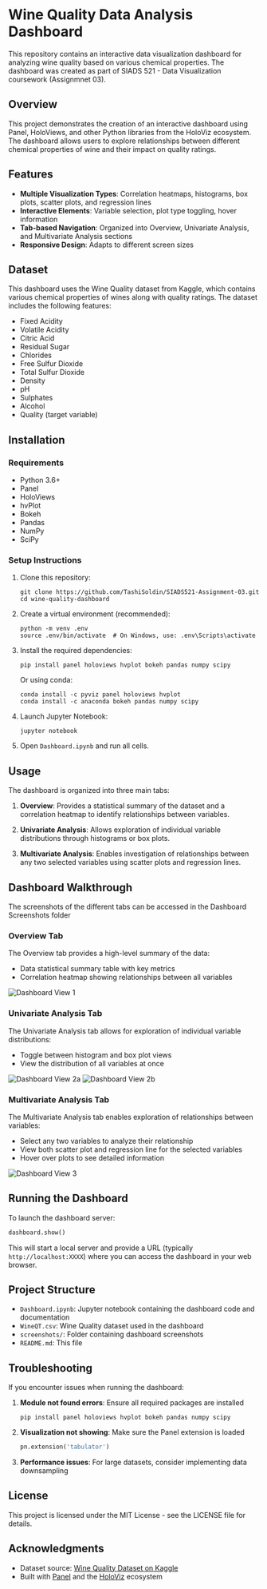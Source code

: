# Wine Quality Data Analysis Dashboard

This repository contains an interactive data visualization dashboard for analyzing wine quality based on various chemical properties. The dashboard was created as part of SIADS 521 - Data Visualization coursework (Assignmnet 03).

## Overview

This project demonstrates the creation of an interactive dashboard using Panel, HoloViews, and other Python libraries from the HoloViz ecosystem. The dashboard allows users to explore relationships between different chemical properties of wine and their impact on quality ratings.

## Features

- **Multiple Visualization Types**: Correlation heatmaps, histograms, box plots, scatter plots, and regression lines
- **Interactive Elements**: Variable selection, plot type toggling, hover information
- **Tab-based Navigation**: Organized into Overview, Univariate Analysis, and Multivariate Analysis sections
- **Responsive Design**: Adapts to different screen sizes

## Dataset

This dashboard uses the Wine Quality dataset from Kaggle, which contains various chemical properties of wines along with quality ratings. The dataset includes the following features:

- Fixed Acidity
- Volatile Acidity
- Citric Acid
- Residual Sugar
- Chlorides
- Free Sulfur Dioxide
- Total Sulfur Dioxide
- Density
- pH
- Sulphates
- Alcohol
- Quality (target variable)

## Installation

### Requirements

- Python 3.6+
- Panel
- HoloViews
- hvPlot
- Bokeh
- Pandas
- NumPy
- SciPy

### Setup Instructions

1. Clone this repository:
   ```
   git clone https://github.com/TashiSoldin/SIADS521-Assignment-03.git
   cd wine-quality-dashboard
   ```

2. Create a virtual environment (recommended):
   ```
   python -m venv .env
   source .env/bin/activate  # On Windows, use: .env\Scripts\activate
   ```

3. Install the required dependencies:
   ```
   pip install panel holoviews hvplot bokeh pandas numpy scipy
   ```
   
   Or using conda:
   ```
   conda install -c pyviz panel holoviews hvplot
   conda install -c anaconda bokeh pandas numpy scipy
   ```

4. Launch Jupyter Notebook:
   ```
   jupyter notebook
   ```

5. Open `Dashboard.ipynb` and run all cells.

## Usage

The dashboard is organized into three main tabs:

1. **Overview**: Provides a statistical summary of the dataset and a correlation heatmap to identify relationships between variables.

2. **Univariate Analysis**: Allows exploration of individual variable distributions through histograms or box plots.

3. **Multivariate Analysis**: Enables investigation of relationships between any two selected variables using scatter plots and regression lines.

## Dashboard Walkthrough
The screenshots of the different tabs can be accessed in the Dashboard Screenshots folder

### Overview Tab
The Overview tab provides a high-level summary of the data:
- Data statistical summary table with key metrics
- Correlation heatmap showing relationships between all variables

![Dashboard View 1](https://github.com/user-attachments/assets/ed91f78f-1807-466f-b54c-14d2f36f3c95)

### Univariate Analysis Tab
The Univariate Analysis tab allows for exploration of individual variable distributions:
- Toggle between histogram and box plot views
- View the distribution of all variables at once

![Dashboard View 2a](https://github.com/user-attachments/assets/90e73f13-b768-498a-99c9-bb6c9f2df0f3)
![Dashboard View 2b](https://github.com/user-attachments/assets/c50569f6-a9d5-4e51-b568-5e6c0b7360f7)


### Multivariate Analysis Tab
The Multivariate Analysis tab enables exploration of relationships between variables:
- Select any two variables to analyze their relationship
- View both scatter plot and regression line for the selected variables
- Hover over plots to see detailed information

![Dashboard View 3](https://github.com/user-attachments/assets/d263abd7-e238-47aa-b730-16a35c4f2dcc)

## Running the Dashboard

To launch the dashboard server:

```python
dashboard.show()
```

This will start a local server and provide a URL (typically `http://localhost:XXXX`) where you can access the dashboard in your web browser.

## Project Structure

- `Dashboard.ipynb`: Jupyter notebook containing the dashboard code and documentation
- `WineQT.csv`: Wine Quality dataset used in the dashboard
- `screenshots/`: Folder containing dashboard screenshots
- `README.md`: This file

## Troubleshooting

If you encounter issues when running the dashboard:

1. **Module not found errors**: Ensure all required packages are installed
   ```
   pip install panel holoviews hvplot bokeh pandas numpy scipy
   ```

2. **Visualization not showing**: Make sure the Panel extension is loaded
   ```python
   pn.extension('tabulator')
   ```

3. **Performance issues**: For large datasets, consider implementing data downsampling

## License

This project is licensed under the MIT License - see the LICENSE file for details.

## Acknowledgments

- Dataset source: [Wine Quality Dataset on Kaggle](https://www.kaggle.com/datasets/yasserh/wine-quality-dataset)
- Built with [Panel](https://panel.holoviz.org/) and the [HoloViz](https://holoviz.org/) ecosystem
